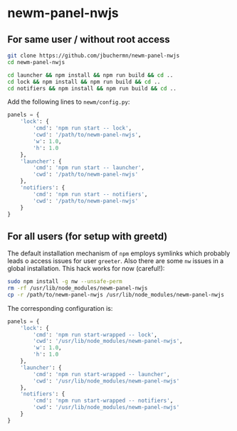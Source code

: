 # newm-panel-nwjs

## For same user / without root access

```sh
git clone https://github.com/jbuchermn/newm-panel-nwjs
cd newm-panel-nwjs

cd launcher && npm install && npm run build && cd ..
cd lock && npm install && npm run build && cd ..
cd notifiers && npm install && npm run build && cd ..
```

Add the following lines to `newm/config.py`:

```py
panels = {
    'lock': {
        'cmd': 'npm run start -- lock',
        'cwd': '/path/to/newm-panel-nwjs',
        'w': 1.0,
        'h': 1.0
    },
    'launcher': {
        'cmd': 'npm run start -- launcher',
        'cwd': '/path/to/newm-panel-nwjs'
    },
    'notifiers': {
        'cmd': 'npm run start -- notifiers',
        'cwd': '/path/to/newm-panel-nwjs'
    }
}

```

## For all users (for setup with greetd)

The default installation mechanism of `npm` employs symlinks which probably leads o access issues for user `greeter`.
Also there are some `nw` issues in a global installation. This hack works for now (careful!):

```sh
sudo npm install -g nw --unsafe-perm
rm -rf /usr/lib/node_modules/newm-panel-nwjs
cp -r /path/to/newm-panel-nwjs /usr/lib/node_modules/newm-panel-nwjs
```

The corresponding configuration is:

```py
panels = {
    'lock': {
        'cmd': 'npm run start-wrapped -- lock',
        'cwd': '/usr/lib/node_modules/newm-panel-nwjs',
        'w': 1.0,
        'h': 1.0
    },
    'launcher': {
        'cmd': 'npm run start-wrapped -- launcher',
        'cwd': '/usr/lib/node_modules/newm-panel-nwjs'
    },
    'notifiers': {
        'cmd': 'npm run start-wrapped -- notifiers',
        'cwd': '/usr/lib/node_modules/newm-panel-nwjs'
    }
}

```
